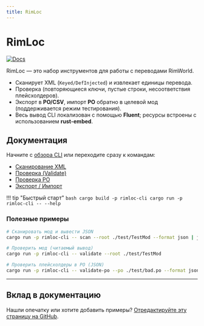 ```yaml
---
title: RimLoc
---
```


# RimLoc

[![Docs](https://img.shields.io/badge/docs-GitHub%20Pages-blue)](https://0-danielviktorovich-0.github.io/RimLoc/)

RimLoc — это набор инструментов для работы с переводами RimWorld.

- Сканирует XML (`Keyed/DefInjected`) и извлекает единицы перевода.
- Проверка (повторяющиеся ключи, пустые строки, несоответствия плейсхолдеров).
- Экспорт в **PO/CSV**, импорт **PO** обратно в целевой мод (поддерживается режим тестирования).
- Весь вывод CLI локализован с помощью **Fluent**; ресурсы встроены с использованием **rust-embed**.

## Документация

Начните с [обзора CLI](cli/index.md) или переходите сразу к командам:

- [Сканирование XML](cli/scan.md)
- [Проверка (Validate)](cli/validate.md)
- [Проверка PO](cli/validate_po.md)
- [Экспорт / Импорт](cli/export_import.md)

!!! tip "Быстрый старт"
    ```bash
    cargo build -p rimloc-cli
    cargo run -p rimloc-cli -- --help
    ```

### Полезные примеры

```bash
# Сканировать мод и вывести JSON
cargo run -p rimloc-cli -- scan --root ./test/TestMod --format json | jq .

# Проверить мод (читаемый вывод)
cargo run -p rimloc-cli -- validate --root ./test/TestMod

# Проверить плейсхолдеры в PO (JSON)
cargo run -p rimloc-cli -- validate-po --po ./test/bad.po --format json | jq .
```

---
## Вклад в документацию

Нашли опечатку или хотите добавить примеры? [Отредактируйте эту страницу на GitHub](https://github.com/0-danielviktorovich-0/RimLoc/tree/main/docs/ru/index.md).
